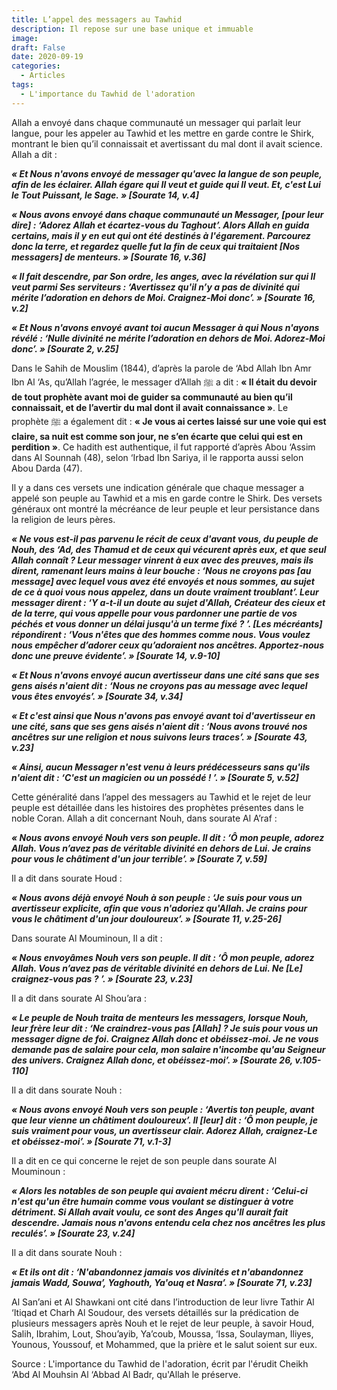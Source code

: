 ```yaml
---
title: L’appel des messagers au Tawhid
description: Il repose sur une base unique et immuable
image: 
draft: False
date: 2020-09-19
categories: 
  - Articles
tags: 
  - L'importance du Tawhid de l'adoration
---
```


Allah a envoyé dans chaque communauté un messager qui parlait leur langue, pour les appeler au Tawhid et les mettre en garde contre le Shirk, montrant le bien qu’il connaissait et avertissant du mal dont il avait science. Allah a dit :

_**« Et Nous n'avons envoyé de messager qu'avec la langue de son peuple, afin de les éclairer. Allah égare qui Il veut et guide qui Il veut. Et, c'est Lui le Tout Puissant, le Sage. » [Sourate 14, v.4]**_

_**« Nous avons envoyé dans chaque communauté un Messager, [pour leur dire] : ‘Adorez Allah et écartez-vous du Taghout’. Alors Allah en guida certains, mais il y en eut qui ont été destinés à l'égarement. Parcourez donc la terre, et regardez quelle fut la fin de ceux qui traitaient [Nos messagers] de menteurs. » [Sourate 16, v.36]**_

_**« Il fait descendre, par Son ordre, les anges, avec la révélation sur qui Il veut parmi Ses serviteurs : ‘Avertissez qu'il n’y a pas de divinité qui mérite l’adoration en dehors de Moi. Craignez-Moi donc’. » [Sourate 16, v.2]**_

_**« Et Nous n'avons envoyé avant toi aucun Messager à qui Nous n'ayons révélé : ‘Nulle divinité ne mérite l’adoration en dehors de Moi. Adorez-Moi donc’. » [Sourate 2, v.25]**_

Dans le Sahih de Mouslim (1844), d’après la parole de ‘Abd Allah Ibn Amr Ibn Al ‘As, qu’Allah l’agrée, le messager d’Allah ﷺ a dit : **« Il était du devoir de tout prophète avant moi de guider sa communauté au bien qu’il connaissait, et de l’avertir du mal dont il avait connaissance »**. Le prophète ﷺ a également dit : **« Je vous ai certes laissé sur une voie qui est claire, sa nuit est comme son jour, ne s’en écarte que celui qui est en perdition »**. Ce hadith est authentique, il fut rapporté d’après Abou ‘Assim dans Al Sounnah (48), selon ‘Irbad Ibn Sariya, il le rapporta aussi selon Abou Darda (47).

Il y a dans ces versets une indication générale que chaque messager a appelé son peuple au Tawhid et a mis en garde contre le Shirk. Des versets généraux ont montré la mécréance de leur peuple et leur persistance dans la religion de leurs pères.

_**« Ne vous est-il pas parvenu le récit de ceux d'avant vous, du peuple de Nouh, des ‘Ad, des Thamud et de ceux qui vécurent après eux, et que seul Allah connaît ? Leur messager vinrent à eux avec des preuves, mais ils dirent, ramenant leurs mains à leur bouche : ‘Nous ne croyons pas [au message] avec lequel vous avez été envoyés et nous sommes, au sujet de ce à quoi vous nous appelez, dans un doute vraiment troublant’. Leur messager dirent : ‘Y a-t-il un doute au sujet d'Allah, Créateur des cieux et de la terre, qui vous appelle pour vous pardonner une partie de vos péchés et vous donner un délai jusqu'à un terme fixé ? ’. [Les mécréants] répondirent : ‘Vous n'êtes que des hommes comme nous. Vous voulez nous empêcher d’adorer ceux qu’adoraient nos ancêtres. Apportez-nous donc une preuve évidente’. » [Sourate 14, v.9-10]**_

_**« Et Nous n'avons envoyé aucun avertisseur dans une cité sans que ses gens aisés n'aient dit : ‘Nous ne croyons pas au message avec lequel vous êtes envoyés’. » [Sourate 34, v.34]**_

_**« Et c'est ainsi que Nous n'avons pas envoyé avant toi d'avertisseur en une cité, sans que ses gens aisés n'aient dit : ‘Nous avons trouvé nos ancêtres sur une religion et nous suivons leurs traces’. » [Sourate 43, v.23]**_

_**« Ainsi, aucun Messager n'est venu à leurs prédécesseurs sans qu'ils n'aient dit : ‘C'est un magicien ou un possédé ! ’. » [Sourate 5, v.52]**_

Cette généralité dans l’appel des messagers au Tawhid et le rejet de leur peuple est détaillée dans les histoires des prophètes présentes dans le noble Coran. Allah a dit concernant Nouh, dans sourate Al A’raf :

_**« Nous avons envoyé Nouh vers son peuple. Il dit : ‘Ô mon peuple, adorez Allah. Vous n’avez pas de véritable divinité en dehors de Lui. Je crains pour vous le châtiment d'un jour terrible’. » [Sourate 7, v.59]**_

Il a dit dans sourate Houd :

_**« Nous avons déjà envoyé Nouh à son peuple : ‘Je suis pour vous un avertisseur explicite, afin que vous n'adoriez qu'Allah. Je crains pour vous le châtiment d'un jour douloureux’. » [Sourate 11, v.25-26]**_

Dans sourate Al Mouminoun, Il a dit :

_**« Nous envoyâmes Nouh vers son peuple. Il dit : ‘Ô mon peuple, adorez Allah. Vous n’avez pas de véritable divinité en dehors de Lui. Ne [Le] craignez-vous pas ? ’. » [Sourate 23, v.23]**_

Il a dit dans sourate Al Shou’ara :

_**« Le peuple de Nouh traita de menteurs les messagers, lorsque Nouh, leur frère leur dit : ‘Ne craindrez-vous pas [Allah] ? Je suis pour vous un messager digne de foi. Craignez Allah donc et obéissez-moi. Je ne vous demande pas de salaire pour cela, mon salaire n'incombe qu'au Seigneur des univers. Craignez Allah donc, et obéissez-moi’. » [Sourate 26, v.105-110]**_

Il a dit dans sourate Nouh :

_**« Nous avons envoyé Nouh vers son peuple : ‘Avertis ton peuple, avant que leur vienne un châtiment douloureux’. Il [leur] dit : ‘Ô mon peuple, je suis vraiment pour vous, un avertisseur clair. Adorez Allah, craignez-Le et obéissez-moi’. » [Sourate 71, v.1-3]**_

Il a dit en ce qui concerne le rejet de son peuple dans sourate Al Mouminoun :

_**« Alors les notables de son peuple qui avaient mécru dirent : ‘Celui-ci n'est qu'un être humain comme vous voulant se distinguer à votre détriment. Si Allah avait voulu, ce sont des Anges qu'Il aurait fait descendre. Jamais nous n'avons entendu cela chez nos ancêtres les plus reculés’. » [Sourate 23, v.24]**_

Il a dit dans sourate Nouh :

_**« Et ils ont dit : ‘N'abandonnez jamais vos divinités et n'abandonnez jamais Wadd, Souwa’, Yaghouth, Ya'ouq et Nasra’. » [Sourate 71, v.23]**_

Al San’ani et Al Shawkani ont cité dans l’introduction de leur livre Tathir Al ‘Itiqad et Charh Al Soudour, des versets détaillés sur la prédication de plusieurs messagers après Nouh et le rejet de leur peuple, à savoir Houd, Salih, Ibrahim, Lout, Shou’ayib, Ya’coub, Moussa, ‘Issa, Soulayman, Iliyes, Younous, Youssouf, et Mohammed, que la prière et le salut soient sur eux.

Source : L'importance du Tawhid de l'adoration, écrit par l'érudit Cheikh ‘Abd Al Mouhsin Al ‘Abbad Al Badr, qu'Allah le préserve.
